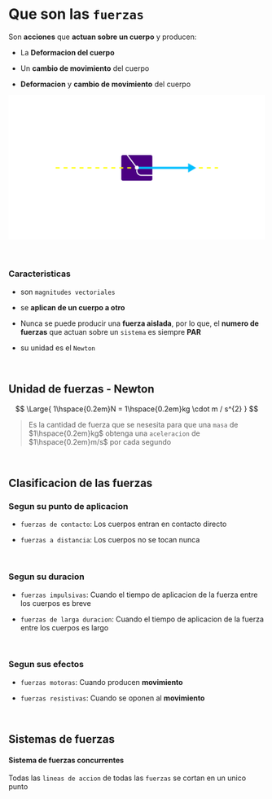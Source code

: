 

# Que son las `fuerzas`

Son **acciones** que **actuan sobre un cuerpo** y producen: 

- La **Deformacion del cuerpo**
  
- Un **cambio de movimiento** del cuerpo
  
- **Deformacion** y **cambio de movimiento** del cuerpo


![alt](./fuerzal.lnkscape.svg)

<br>

### Caracteristicas

- son `magnitudes vectoriales`
  
- se **aplican de un cuerpo a otro**
  
- Nunca se puede producir una **fuerza aislada**, por lo que, el **numero de fuerzas** que actuan sobre un `sistema` es siempre **PAR**
  
- su unidad es el `Newton`

<br>

## Unidad de fuerzas - Newton

$$
\Large{
    1\hspace{0.2em}N = 1\hspace{0.2em}kg \cdot m / s^{2}
}   
$$

> Es la cantidad de fuerza que se nesesita para que una `masa` de $1\hspace{0.2em}kg$ obtenga una `aceleracion` de $1\hspace{0.2em}m/s$ por cada segundo


<br>

## Clasificacion de las fuerzas

### Segun su punto de aplicacion 

- `fuerzas de contacto`: Los cuerpos entran en contacto directo

- `fuerzas a distancia`: Los cuerpos no se tocan nunca

<br>

### Segun su duracion

- `fuerzas impulsivas`: Cuando el tiempo de aplicacion de la fuerza entre los cuerpos es breve
  
- `fuerzas de larga duracion`: Cuando el tiempo de aplicacion de la fuerza entre los cuerpos es largo


<br>

### Segun sus efectos

- `fuerzas motoras`: Cuando producen **movimiento**
  
- `fuerzas resistivas`: Cuando se oponen al **movimiento**



<br>

## Sistemas de fuerzas

#### Sistema de fuerzas concurrentes

Todas las `lineas de accion` de todas las `fuerzas` se cortan en un unico punto